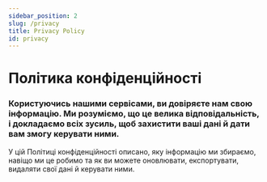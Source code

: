 ```yaml
---
sidebar_position: 2
slug: /privacy
title: Privacy Policy
id: privacy
---
```


# Політика конфіденційності

### Користуючись нашими сервісами, ви довіряєте нам свою інформацію. Ми розуміємо, що це велика відповідальність, і докладаємо всіх зусиль, щоб захистити ваші дані й дати вам змогу керувати ними.

У цій Політиці конфіденційності описано, яку інформацію ми збираємо, навіщо ми це робимо та як ви можете оновлювати, експортувати, видаляти свої дані й керувати ними.